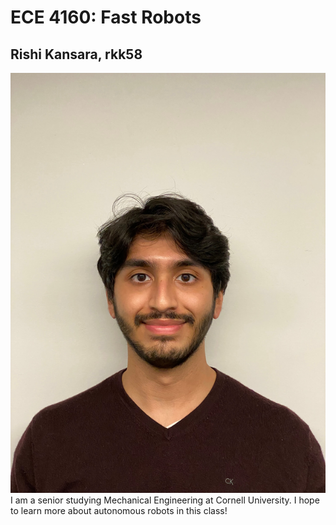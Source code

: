 # ECE 4160: Fast Robots
## Rishi Kansara, rkk58


![Head Shot](https://raw.githubusercontent.com/rkansara1/rkansara1.github.io/main/headshot.png)
I am a senior studying Mechanical Engineering at Cornell University. I hope to learn more about autonomous robots in this class!
